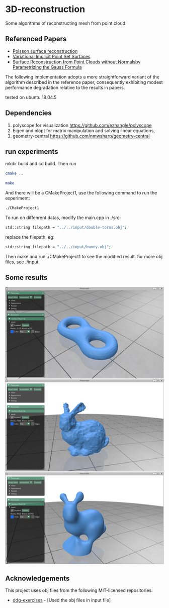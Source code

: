 # 3D-reconstruction
Some algorithms of reconstructing mesh from point cloud

## Referenced Papers
- [Poisson surface reconstruction](https://dl.acm.org/doi/10.5555/1281957.1281965)
- [Variational Implicit Point Set Surfaces](https://dl.acm.org/doi/10.1145/3306346.3322994)
- [Surface Reconstruction from Point Clouds without Normalsby Parametrizing the Gauss Formula](https://dl.acm.org/doi/10.1145/3554730)

The following implementation adopts a more straightforward variant of the algorithm described in the reference paper, consequently exhibiting modest performance degradation relative to the results in papers.

tested on ubuntu 18.04.5
## Dependencies 
1. polyscope for visualization https://github.com/ezhangle/polyscope
2. Eigen and nlopt for matrix manipulation and solving linear equations,
3. geometry-central https://github.com/nmwsharp/geometry-central 

## run experiments
mkdir build and cd build. Then run 

```bash
cmake ..
```
```bash
make
```

And there will be a CMakeProject1, use the following command to run the experiment:
```bash
./CMakeProject1
```

To run on diffenrent datas, modify the main.cpp in ./src:
```bash
std::string filepath = "../../input/double-torus.obj"; 
```
replace the filepath, eg:
```bash
std::string filepath = "../../input/bunny.obj";
```
Then make and run ./CMakeProject1 to see the modified result.
for more obj files, see ./input.


## Some results

![Reconstructed Double-Torus](./img/img1.png)
![Reconstructed Bunny](./img/img2.png)
![Reconstructed smallBunny](./img/img3.png)

## Acknowledgements

This project uses obj files from the following MIT-licensed repositories:

- [ddg-exercises](https://github.com/GeometryCollective/ddg-exercises) - [Used the obj files in input file]


